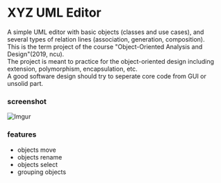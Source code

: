 # XYZ UML Editor
A simple UML editor with basic objects (classes and use cases), and several types of relation lines (association, generation, composition).  
This is the term project of the course "Object-Oriented Analysis and Design"(2019, ncu).  
The project is meant to practice for the object-oriented design including extension, polymorphism, encapsulation, etc.   
A good software design should try to seperate core code from GUI or unsolid part.  

### screenshot
![Imgur](https://i.imgur.com/Qw3MUT9.png)

### features
- objects move
- objects rename
- objects select
- grouping objects

